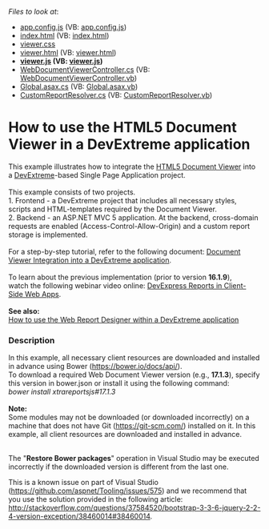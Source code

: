 <!-- default file list -->
*Files to look at*:

* [app.config.js](./CS/BasicDevExtremeApp/app.config.js) (VB: [app.config.js](./VB/BasicDevExtremeApp/app.config.js))
* [index.html](./CS/BasicDevExtremeApp/index.html) (VB: [index.html](./VB/BasicDevExtremeApp/index.html))
* [viewer.css](./CS/BasicDevExtremeApp/views/viewer.css)
* [viewer.html](./CS/BasicDevExtremeApp/views/viewer.html) (VB: [viewer.html](./VB/BasicDevExtremeApp/views/viewer.html))
* **[viewer.js](./CS/BasicDevExtremeApp/views/viewer.js) (VB: [viewer.js](./VB/BasicDevExtremeApp/views/viewer.js))**
* [WebDocumentViewerController.cs](./CS/ReportingBackend/Controllers/WebDocumentViewerController.cs) (VB: [WebDocumentViewerController.vb](./VB/ReportingBackend/Controllers/WebDocumentViewerController.vb))
* [Global.asax.cs](./CS/ReportingBackend/Global.asax.cs) (VB: [Global.asax.vb](./VB/ReportingBackend/Global.asax.vb))
* [CustomReportResolver.cs](./CS/ReportingBackend/Services/CustomReportResolver.cs) (VB: [CustomReportResolver.vb](./VB/ReportingBackend/Services/CustomReportResolver.vb))
<!-- default file list end -->
# How to use the HTML5 Document Viewer in a DevExtreme application


<p>This example illustrates how to integrate the <a href="https://documentation.devexpress.com/#XtraReports/CustomDocument17738">HTML5 Document Viewer</a> into a <a href="http://js.devexpress.com/">DevExtreme</a>-based Single Page Application project.<br> <br>This example consists of two projects.<br>1. Frontend - a DevExtreme project that includes all necessary styles, scripts and HTML-templates required by the Document Viewer.<br>2. Backend - an ASP.NET MVC 5 application. At the backend, cross-domain requests are enabled (Access-Control-Allow-Origin) and a custom report storage is implemented.<br><br>For a step-by-step tutorial, refer to the following document: <a href="https://documentation.devexpress.com/XtraReports/119331/Creating-End-User-Reporting-Applications/Web-Reporting/Using-Reporting-Controls-in-JS/Document-Viewer-Integration-into-a-DevExtreme-application">Document Viewer Integration into a DevExtreme application</a>.<br><br>To learn about the previous implementation (prior to version <strong>16.1.9</strong>), watch the following webinar video online: <a href="https://www.youtube.com/watch?v=ltXkBXFr0M4">DevExpress Reports in Client-Side Web Apps</a>.<br><br><strong>See also:<br></strong><a href="https://www.devexpress.com/Support/Center/p/T505059">How to use the Web Report Designer within a DevExtreme application</a></p>


<h3>Description</h3>

In this example, all necessary client resources are downloaded and installed in advance using Bower (<a href="https://bower.io/docs/api/">https://bower.io/docs/api/</a>).<br>To download a required Web Document Viewer&nbsp;version (e.g., <strong>17.1.3</strong>), specify this version in bower.json or install it using the following command:<br><em>bower install xtrareportsjs#17.1.3&nbsp; </em><br><br><strong>Note:</strong> <br>Some modules may not be downloaded (or downloaded incorrectly) on a machine that does not have Git (<a href="https://git-scm.com/">https://git-scm.com/</a>) installed on it. In this example, all client resources are downloaded and installed in advance.<br><br>
<p>The "<strong>Restore Bower packages</strong>" operation in Visual Studio may be executed incorrectly if the downloaded version is different from the last one.</p>
<p>This is a known issue on part of Visual Studio (<a href="https://github.com/aspnet/Tooling/issues/575">https://github.com/aspnet/Tooling/issues/575</a>) and we recommend that you use the solution provided in the following article: <a href="http://stackoverflow.com/questions/37584520/bootstrap-3-3-6-jquery-2-2-4-version-exception/38460014#38460014">http://stackoverflow.com/questions/37584520/bootstrap-3-3-6-jquery-2-2-4-version-exception/38460014#38460014</a>.</p>

<br/>


